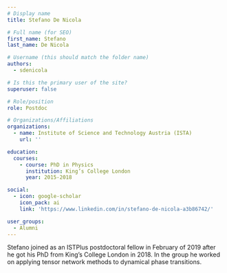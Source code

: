 ```yaml
---
# Display name
title: Stefano De Nicola

# Full name (for SEO)
first_name: Stefano
last_name: De Nicola

# Username (this should match the folder name)
authors:
  - sdenicola

# Is this the primary user of the site?
superuser: false

# Role/position
role: Postdoc

# Organizations/Affiliations
organizations:
  - name: Institute of Science and Technology Austria (ISTA)
    url: ''

education:
  courses:
    - course: PhD in Physics
      institution: King’s College London
      year: 2015-2018

social:
  - icon: google-scholar
    icon_pack: ai
    link: 'https://www.linkedin.com/in/stefano-de-nicola-a3b86742/'

user_groups:
  - Alumni
---
```


Stefano joined as an ISTPlus postdoctoral fellow in February of 2019 after he got his PhD from King’s College London in 2018. In the group he worked on applying tensor network methods to dynamical phase transitions.
